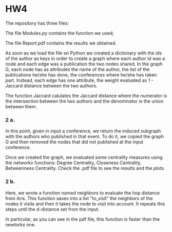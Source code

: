 # HW4

The repository has three files:

The file Modules.py contains the function we used;

The file Report.pdf contains the results we obtained.

As soon as we load the file on Python we created a dictionary with the ids of the author as keys in order to create a graph where each author id was a node and each edge was a publication the two nodes shared.
In the graph G, each node has as attributes the name of the author, the list of the publications he/she has done, the conferences where he/she has taken part.
Instead, each edge has one attribute, the weight evaluated as 1 - Jaccard distance between the two authors.

The function Jaccard calulates the Jaccard distance where the numerator is the intersection between the two authors and the denominator is the union between them.

### 2 a.

In this point, given in input a conference, we return the induced subgraph with the authors who published in that event.
To do it, we copied the graph G and then removed the nodes that did not published at the input conference.

Once we created the graph, we evaluated some centrality measures using the networkx functions:
Degree Centrality, Closeness Centrality, Betweenness Centrality.
Check the .pdf file to see the results and the plots.

### 2 b.

Here, we wrote a function named neighbors to evaluate the hop distance from Aris.
This function saves into a list "to_visit" the neighbors of the nodes it visits and then it takes the node to visit into account.
It repeats this steps until the d-distance set from the input.

In particular, as you can see in the pdf file, this function is faster than the newtorkx one.


